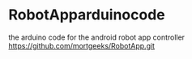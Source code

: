 # RobotApparduinocode
the arduino code for the android robot app controller
https://github.com/mortgeeks/RobotApp.git
